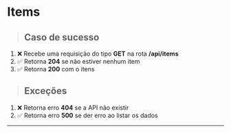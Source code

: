 
# Items

> ## Caso de sucesso

1. ❌ Recebe uma requisição do tipo **GET** na rota **/api/items**
2. ✅ Retorna **204** se não estiver nenhum item
3. ✅ Retorna **200** com o itens

> ## Exceções

1. ❌ Retorna erro **404** se a API não existir
2. ✅ Retorna erro **500** se der erro ao listar os dados

-----------------------------------------------------------------------------------------------